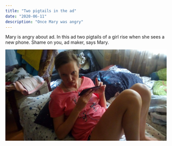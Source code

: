 ```yaml
---
title: "Two pigtails in the ad"
date: "2020-06-11"
description: "Once Mary was angry"
---
```


Mary is angry about ad. In this ad two pigtails of a girl rise when she sees a new phone. Shame on you, ad maker, says Mary.

![Angry Mary](../images/masha-angry-about-rised-pigtails.jpg)
